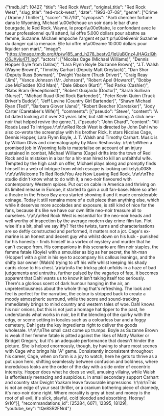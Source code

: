 {"tmdb_id": 10427, "title": "Red Rock West", "original_title": "Red Rock West", "slug_title": "red-rock-west", "date": "1993-07-08", "genre": ["Crime / Drame / Thriller"], "score": "6.7/10", "synopsis": "Parti chercher fortune dans le Wyoming, Michael \u00e9choue un soir dans le bar d'une bourgade, le Red Rock. Wayne, le propri\u00e9taire, le confondant avec le tueur professionnel qu'il attend, lui offre 5.000 dollars pour abattre sa femme, Suzanne. Michael empoche l'argent et part pr\u00e9venir Suzanne du danger qui la menace. Elle lui offre m\u00eame 10.000 dollars pour liquider son mari.", "image": "https://image.tmdb.org/t/p/w185_and_h278_bestv2/1qUuBCnz4JHAGzlQhO6JXvju471.jpg", "actors": ["Nicolas Cage (Michael Williams)", "Dennis Hopper (Lyle from Dallas)", "Lara Flynn Boyle (Suzanne Brown)", "J.T. Walsh (Wayne Brown)", "Timothy Carhart (Deputy Matt Greytack)", "Dan Shor (Deputy Russ Bowman)", "Dwight Yoakam (Truck Driver)", "Craig Reay (Jim)", "Vance Johnson (Mr. Johnson)", "Robert Apel (Howard)", "Bobby Joe McFadden (Old Man)", "Dale Gibson (Kurt)", "Ted Parks (Cashier)", "Babs Bram (Receptionist)", "Robert Guajardo (Doctor)", "Sarah Sullivan (Nurse)", "Michael Ruud (Red Rock Bartender)", "Peter Kevin Quinn (Truck Driver's Buddy)", "Jeff Levine (Country Girl Bartender)", "Shawn Michael Ryan (Ted)", "Barbara Glover (Jane)", "Robert Beecher (Caretaker)", "Jody Carter (Caretaker's Wife)"], "comments": [{"pseudo": "Steve", "content": "A bit dated looking at it over 20 years later, but still entertaining.  A slick neo-noir that helped revive the genre."}, {"pseudo": "John Chard", "content": "All Roads Lead To Intrigue.\r\n\r\nRed Rock West is directed by John Dahl who also co-wrote the screenplay with his brother Rick. It stars Nicolas Cage, Dennis Hopper, Lara Flynn Boyle, J. T. Walsh and Timothy Carhart. Music is by William Olvis and cinematography by Marc Reshovsky. \r\n\r\nWhen a promised job in Wyoming fails to materialise on account of an injury sustained in combat, Michael Williams (Cage) drifts into the town of Red Rock and is mistaken in a bar for a hit-man hired to kill an unfaithful wife. Tempted by the high cash on offer, Michael plays along and promptly finds himself in a web of intrigue from which escape is looking unlikely\u0085 \r\n\r\nWelcome To Red Rock/You Are Now Leaving Red Rock. \r\n\r\nThe studio didn't know what to do with it, a neo-noir flavoured with contemporary Western spices. Put out on cable in America and thriving on its limited release in Europe, it started to gain a cult fan-base. More so after a theatre in the Frisco Bay area started showing it and it made considerable coinage. Today it still remains more of a cult piece than anything else, which while it deserves more accolades and exposure, is still kind of nice for the fans, because it's like we have our own little neo-noir treasure all to ourselves. \r\n\r\nRed Rock West is essential for the neo-noir heads and well worthy of inspection by the average modern day crime film fan. Plot wise it's a bit, shall we say iffy? Yet the twists, turns and characterisations are so deftly constructed and performed, it matters not a jot. Cage's ex- marine is an honest and decent guy who whilst down on his luck - punished for his honesty - finds himself in a vortex of mystery and murder that he can't escape from. His companions in this scenario are film noir staples, the femme fatale (Boyle) with a smoulder as big as her secret, the hit-man (Hopper) with a glint in his eye to accompany his callous leanings, and the shifty bar owner (Walsh) trying to off his wife whilst keeping his shady cards close to his chest. \r\n\r\nAs the tricksy plot unfolds in a haze of bad judgements and untruths, further pulsed by the vagaries of fate, it becomes apparent that Dahl wants us to know it isn't taking itself too seriously. There's a glorious scent of dark humour hanging in the air, an unpretentiousness about the whole thing that's refreshing. The look and feel is perfect for the narrative, the colour is stripped back to create a moody atmospheric surround, while the score and sound-tracking immediately brings to mind country and western tales of woe. Dahl knows his noir onions, but this is not just a homage hat tipper to the past, he understands what works in noir, be it the blending of the quirky with the edgy, or scene setting in locales such as a colourless bar and a foggy cemetery, Dahl gets the key ingredients right to deliver the goods wholesale. \r\n\r\nThe small cast come up trumps. Boyle as Suzanne Brown is weak if her femme fatale is pitted against the likes of Matty Walker or Bridget Gregory, but it's an adequate performance that doesn't hinder the picture. She is helped enormously, though, by having to share most scenes with Cage who brings his \"A\" game. Consistently inconsistent throughout his career, Cage, when on form is a joy to watch, here he gets to thrive as a put upon hero, shifting seamlessly between confusion and boldness, where incredulous looks are the order of the day with a side order of eccentric intensity. Hopper does what he does so well, amusing villainy, while Walsh is effortlessly menacing and suspicious. In small secondary support Carhart and country star Dwight Yoakam leave favourable impressions. \r\n\r\nThis is not an edge of your seat thriller, or a cranium bothering piece of dramedy, it's neo-noir done right. Where morality is grey at best and money is the root of all evil, it's slick, playful, cold blooded and absorbing. Hooray! 9/10"}], "recommandations_id": [25284, 6071, 12395, 18129], "youtube_key": "tQe8SR2FNr4"}